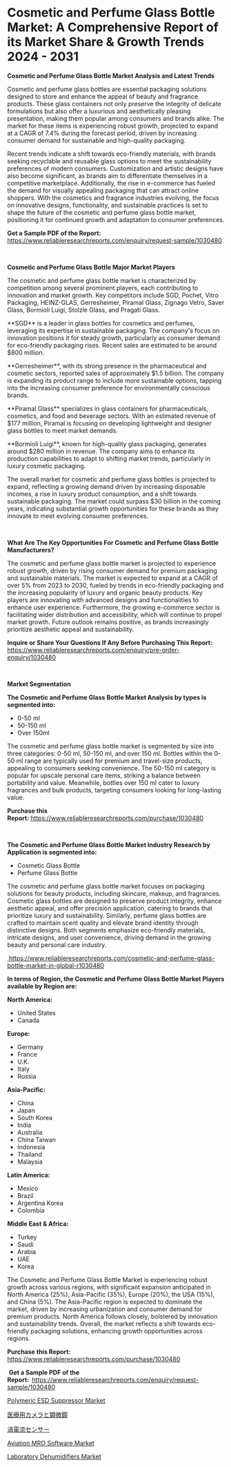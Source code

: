 <p><h1>Cosmetic and Perfume Glass Bottle Market: A Comprehensive Report of its Market Share & Growth Trends 2024 - 2031</h1></p><p><strong>Cosmetic and Perfume Glass Bottle Market Analysis and Latest Trends</strong></p>
<p><p>Cosmetic and perfume glass bottles are essential packaging solutions designed to store and enhance the appeal of beauty and fragrance products. These glass containers not only preserve the integrity of delicate formulations but also offer a luxurious and aesthetically pleasing presentation, making them popular among consumers and brands alike. The market for these items is experiencing robust growth, projected to expand at a CAGR of 7.4% during the forecast period, driven by increasing consumer demand for sustainable and high-quality packaging.</p><p>Recent trends indicate a shift towards eco-friendly materials, with brands seeking recyclable and reusable glass options to meet the sustainability preferences of modern consumers. Customization and artistic designs have also become significant, as brands aim to differentiate themselves in a competitive marketplace. Additionally, the rise in e-commerce has fueled the demand for visually appealing packaging that can attract online shoppers. With the cosmetics and fragrance industries evolving, the focus on innovative designs, functionality, and sustainable practices is set to shape the future of the cosmetic and perfume glass bottle market, positioning it for continued growth and adaptation to consumer preferences.</p></p>
<p><strong>Get a Sample PDF of the Report:&nbsp;</strong> <a href="https://www.reliableresearchreports.com/enquiry/request-sample/1030480">https://www.reliableresearchreports.com/enquiry/request-sample/1030480</a></p>
<p>&nbsp;</p>
<p><strong>Cosmetic and Perfume Glass Bottle Major Market Players</strong></p>
<p><p>The cosmetic and perfume glass bottle market is characterized by competition among several prominent players, each contributing to innovation and market growth. Key competitors include SGD, Pochet, Vitro Packaging, HEINZ-GLAS, Gerresheimer, Piramal Glass, Zignago Vetro, Saver Glass, Bormioli Luigi, Stolzle Glass, and Pragati Glass.</p><p>**SGD** is a leader in glass bottles for cosmetics and perfumes, leveraging its expertise in sustainable packaging. The company's focus on innovation positions it for steady growth, particularly as consumer demand for eco-friendly packaging rises. Recent sales are estimated to be around $800 million.</p><p>**Gerresheimer**, with its strong presence in the pharmaceutical and cosmetic sectors, reported sales of approximately $1.5 billion. The company is expanding its product range to include more sustainable options, tapping into the increasing consumer preference for environmentally conscious brands.</p><p>**Piramal Glass** specializes in glass containers for pharmaceuticals, cosmetics, and food and beverage sectors. With an estimated revenue of $177 million, Piramal is focusing on developing lightweight and designer glass bottles to meet market demands.</p><p>**Bormioli Luigi**, known for high-quality glass packaging, generates around $280 million in revenue. The company aims to enhance its production capabilities to adapt to shifting market trends, particularly in luxury cosmetic packaging.</p><p>The overall market for cosmetic and perfume glass bottles is projected to expand, reflecting a growing demand driven by increasing disposable incomes, a rise in luxury product consumption, and a shift towards sustainable packaging. The market could surpass $30 billion in the coming years, indicating substantial growth opportunities for these brands as they innovate to meet evolving consumer preferences.</p></p>
<p>&nbsp;</p>
<p><strong>What Are The Key Opportunities For Cosmetic and Perfume Glass Bottle Manufacturers?</strong></p>
<p><p>The cosmetic and perfume glass bottle market is projected to experience robust growth, driven by rising consumer demand for premium packaging and sustainable materials. The market is expected to expand at a CAGR of over 5% from 2023 to 2030, fueled by trends in eco-friendly packaging and the increasing popularity of luxury and organic beauty products. Key players are innovating with advanced designs and functionalities to enhance user experience. Furthermore, the growing e-commerce sector is facilitating wider distribution and accessibility, which will continue to propel market growth. Future outlook remains positive, as brands increasingly prioritize aesthetic appeal and sustainability.</p></p>
<p><strong>Inquire or Share Your Questions If Any Before Purchasing This Report:</strong> <a href="https://www.reliableresearchreports.com/enquiry/pre-order-enquiry/1030480">https://www.reliableresearchreports.com/enquiry/pre-order-enquiry/1030480</a></p>
<p>&nbsp;</p>
<p><strong>Market Segmentation</strong></p>
<p><strong>The Cosmetic and Perfume Glass Bottle Market Analysis by types is segmented into:</strong></p>
<p><ul><li>0-50 ml</li><li>50-150 ml</li><li>Over 150ml</li></ul></p>
<p><p>The cosmetic and perfume glass bottle market is segmented by size into three categories: 0-50 ml, 50-150 ml, and over 150 ml. Bottles within the 0-50 ml range are typically used for premium and travel-size products, appealing to consumers seeking convenience. The 50-150 ml category is popular for upscale personal care items, striking a balance between portability and value. Meanwhile, bottles over 150 ml cater to luxury fragrances and bulk products, targeting consumers looking for long-lasting value.</p></p>
<p><strong>Purchase this Report:&nbsp;</strong><a href="https://www.reliableresearchreports.com/purchase/1030480">https://www.reliableresearchreports.com/purchase/1030480</a></p>
<p>&nbsp;</p>
<p><strong>The Cosmetic and Perfume Glass Bottle Market Industry Research by Application is segmented into:</strong></p>
<p><ul><li>Cosmetic Glass Bottle</li><li>Perfume Glass Bottle</li></ul></p>
<p><p>The cosmetic and perfume glass bottle market focuses on packaging solutions for beauty products, including skincare, makeup, and fragrances. Cosmetic glass bottles are designed to preserve product integrity, enhance aesthetic appeal, and offer precision application, catering to brands that prioritize luxury and sustainability. Similarly, perfume glass bottles are crafted to maintain scent quality and elevate brand identity through distinctive designs. Both segments emphasize eco-friendly materials, intricate designs, and user convenience, driving demand in the growing beauty and personal care industry.</p></p>
<p><a href="https://www.reliableresearchreports.com/cosmetic-and-perfume-glass-bottle-market-in-global-r1030480">&nbsp;https://www.reliableresearchreports.com/cosmetic-and-perfume-glass-bottle-market-in-global-r1030480</a></p>
<p><strong>In terms of Region, the Cosmetic and Perfume Glass Bottle Market Players available by Region are:</strong></p>
<p>
    <p> <strong> North America: </strong>
        <ul>
            <li>United States</li>
            <li>Canada</li>
        </ul>
        </p> 
    <p> <strong> Europe: </strong>
        <ul>
            <li>Germany</li>
            <li>France</li>
            <li>U.K.</li>
            <li>Italy</li>
            <li>Russia</li>
        </ul>
        </p> 
    <p> <strong> Asia-Pacific: </strong>
        <ul>
            <li>China</li>
            <li>Japan</li>
            <li>South Korea</li>
            <li>India</li>
            <li>Australia</li>
            <li>China Taiwan</li>
            <li>Indonesia</li>
            <li>Thailand</li>
            <li>Malaysia</li>
        </ul>
        </p> 
    <p> <strong> Latin America: </strong>
        <ul>
            <li>Mexico</li>
            <li>Brazil</li>
            <li>Argentina Korea</li>
            <li>Colombia</li>
        </ul>
        </p> 
    <p> <strong> Middle East & Africa: </strong>
        <ul>
            <li>Turkey</li>
            <li>Saudi</li>
            <li>Arabia</li>
            <li>UAE</li>
            <li>Korea</li>
        </ul>
    </p>
    </p>
<p><p>The Cosmetic and Perfume Glass Bottle Market is experiencing robust growth across various regions, with significant expansion anticipated in North America (25%), Asia-Pacific (35%), Europe (20%), the USA (15%), and China (5%). The Asia-Pacific region is expected to dominate the market, driven by increasing urbanization and consumer demand for premium products. North America follows closely, bolstered by innovation and sustainability trends. Overall, the market reflects a shift towards eco-friendly packaging solutions, enhancing growth opportunities across regions.</p></p>
<p><strong>Purchase this Report: </strong><a href="https://www.reliableresearchreports.com/purchase/1030480">https://www.reliableresearchreports.com/purchase/1030480</a></p>
<p>&nbsp;<strong>Get a Sample PDF of the Report:&nbsp;&nbsp;</strong><a href="https://www.reliableresearchreports.com/enquiry/request-sample/1030480">https://www.reliableresearchreports.com/enquiry/request-sample/1030480</a></p>
<p><strong></strong></p>
<p><p><a href="https://issuu.com/reportprime-2/docs/polymeric-esd-suppressor-market-siz_1a29ca4397eebe">Polymeric ESD Suppressor Market</a></p><p><a href="https://medium.com/@manuelmann1976/%E5%8C%BB%E7%99%82%E7%94%A8%E3%82%AB%E3%83%A1%E3%83%A9%E3%81%A8%E9%A1%95%E5%BE%AE%E9%8F%A1%E3%81%AE%E5%B8%82%E5%A0%B4%E8%AA%BF%E6%9F%BB%E5%A0%B1%E5%91%8A%E6%9B%B8%E3%81%AB%E3%81%AF-2024%E5%B9%B4%E3%81%8B%E3%82%892031%E5%B9%B4%E3%81%BE%E3%81%A7%E3%81%AE%E4%BA%88%E6%B8%AC%E3%81%A74-3-%E3%81%AE%E5%B9%B4%E9%96%93%E6%88%90%E9%95%B7%E7%8E%87-cagr-%E3%81%AB%E9%96%A2%E3%81%99%E3%82%8B%E5%B8%82%E5%A0%B4%E8%A6%8F%E6%A8%A1-%E3%82%B7%E3%82%A7%E3%82%A2-%E6%88%90%E9%95%B7%E7%8E%87%E3%81%AE%E5%88%86%E6%9E%90%E3%81%8C%E5%90%AB%E3%81%BE%E3%82%8C%E3%81%A6%E3%81%84%E3%81%BE%E3%81%99-8311bf1655b2">医療用カメラと顕微鏡</a></p><p><a href="https://medium.com/@mk4cronn/%E3%82%B0%E3%83%AD%E3%83%BC%E3%83%90%E3%83%AB%E3%82%A8%E3%83%87%E3%82%A3%E9%9B%BB%E6%B5%81%E3%82%BB%E3%83%B3%E3%82%B5%E3%83%BC%E5%B8%82%E5%A0%B4%E3%81%AE%E5%8B%95%E5%90%91%E3%82%92%E6%8E%A2%E3%82%8B-%E3%83%88%E3%83%AC%E3%83%B3%E3%83%89-%E4%BA%88%E6%B8%AC-%E3%81%8A%E3%82%88%E3%81%B3%E5%BD%B1%E9%9F%BF%E5%88%86%E6%9E%90-2024%E5%B9%B4-2031%E5%B9%B4-113%E3%83%9A%E3%83%BC%E3%82%B8%E3%81%AB%E3%82%8F%E3%81%9F%E3%81%A3%E3%81%A6%E3%82%AB%E3%83%90%E3%83%BC%E3%81%95%E3%82%8C%E3%81%A6%E3%81%84%E3%81%BE%E3%81%99-ecccbf4d641e">渦電流センサー</a></p><p><a href="https://www.linkedin.com/pulse/aviation-mro-software-industry-insights-report-analyzing-market-dhm6c?trackingId=Sn3x4l9RRE2jwLCnOkZFdQ%3D%3D">Aviation MRO Software Market</a></p><p><a href="https://medium.com/@jasmine.wilson5656/insights-into-the-laboratory-dehumidifiers-market-market-players-market-size-geographical-afc453f4b7cc">Laboratory Dehumidifiers Market</a></p></p>